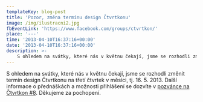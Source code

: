 ```yaml
---
templateKey: blog-post
title: 'Pozor, změna termínu design Čtvrtkonu'
image: /img/ilustracni2.jpg
fbEventLink: 'https://www.facebook.com/groups/ctvrtkon/'
place: '---'
time: '2013-04-10T16:37:16+00:00'
date: '2013-04-10T16:37:16+00:00'
description: >-
    S ohledem na svátky, které nás v květnu čekají, jsme se rozhodli změnit termín design Čtvrtkonu na třetí čtvrtek v měsíci, tj. 16. 5. 2013. Další informace o přednáškách a možnosti...
---
```

S ohledem na svátky, které nás v květnu čekají, jsme se rozhodli změnit termín design Čtvrtkonu na třetí čtvrtek v měsíci, tj. 16. 5. 2013. Další informace o přednáškách a možnosti přihlášení se dozvíte v [pozvánce na Čtvrtkon #8](http://ctvrtkon.cz/2013/04/pozvanka-na-ctvrtkon-8/ "Pozvánka na Čtvrtkon #8"). Děkujeme za pochopení.